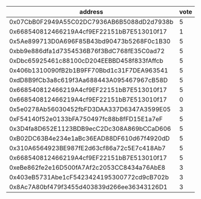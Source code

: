 address|vote|timestamp|signature
---|---|---|---
0x07CbB0F2949A55C02DC7936AB6B5088dD2d7938b|5|1604412196|0x61060828a164211403077728b2dc294ca389a6f1780081a9a5565114f175f2214d6f93dab3bc5667ae08d187e52165d0913bdc76f9a375d03be88d092978ed4b1c
0x668540812466219A4cf9EF22151bB7E513010f17|1|1604413558|0x73b4966ef3c3550182055019fec11d65d17718306c2c11ec3245ae53adce2cb22fd0991456e4f5f0bfd56bd8f411be2d8cafb3b3e1e8664f58d5e990a31079ee1b
0x5Ae899713D0A696F85B43bd90473b5268F0c1B30|5|1604415321|0x942fafe75dd2533a2ea1293a4f5c42982d2e3d1bcb809f9b8d43951a85dba156517a3f36fc933e2ab2228c8edf7d0b7bb483bf7c42fb46afaa0fec62853a36271c
0xbb9e886dfa1d7354536B76f3BdC768fE35C0ad72|5|1604418331|0xc956cb40ed1bd5b159928d5bfb47427348b92f76d2034536843d0b47d5fea6c07838a5671c9653faab5db4c75b37579d1dbcd5b86f67de764a442228bc4e71381b
0xDbc65925461c88100cD204EEBBD458f833fAffcb|5|1604426376|0x714255adfaef6d41d646bb0b9957a94647858d4a9d967e62ae739950d4fd2d4b494354a1a02545207eae7735e69ecfacbe2ab3d51315908503678fbcca900c341b
0x406b1310090fB2b1B9FF70Bbd1c31F7DEA963541|5|1604429762|0xa1ae5e26cc7509554fa2a0b7fccb2aefc9b434e4dd1ea36677aecd5994a07b7609a300d2659a9af2f45f546ae1ecfbf8ddfeee8cb58a301a03d3b16cd873cc291b
0xdD8B9fCb3a8c619f3Aa688443A095467967cB58D|5|1604432849|0x927a6735ea230e40898fc899754249b71e4fcd6a9939d15acfaa316687d3aab970192fe36af2a99b7bdc86ffe3bbe5855818487acf8e9f396112b35ca0b80f1b1c
0x668540812466219A4cf9EF22151bB7E513010f17|5|1604460342|0x5f8ff7ea97af3bb31e73841f160861f5c36e30114c147385abb412bc7dc927347332b17b243877f30afd2bec35ab1ded42b77ff3db6fad457a01d05cb4e9e86a1c
0x668540812466219A4cf9EF22151bB7E513010f17|0|1604460759|0xd7a2ea61eabacd5b7841813711e1bf51f99069875c2c9d107f5f6479d63188196f2b726e39be89fe9d910b1ae8971c1ee4846d3a6cf0370c7c8061ff215f8be61b
0x5e0278Ab56030452fbFD3DAA337D6347A3599E05|3|1604467830|0xb252b32f7d0141ac58fb302277565df21dcc0b853e8cfe970b3ca60ef7332ab845159849f91008186558816848d87bcb5cf2fe95fd2b6f9edd264fbee108cb8b1c
0xF54140f52e0133bFA750497fc88b8fFD15E1a7eF|5|1604473273|0xf7e63ada3d9d8fe7536481a0bbc3f5458ad52d909ff944574ae830cb40ac331a43a614f69246e979e497b6873357cafe80b00155f34f601c3c1d76851526c8f01b
0x3D4fa8D652E1123BDB9ecC2Dc308A869bCCaD606|5|1604474332|0x841e7340325fe7fa875da6da974bdc75d6959a3a4dc7ef267af5f12dfdfcbbf950e70ebc3710577d2692ea2f3d3f87186f10c30687ab5806cee9022a7b42e3581c
0xB02DC63B4e234e1aBc36EAD88DF610d67f4920dD|5|1604475926|0x4643513a069b180f5bebb8c0661bf85a4e83d308df645a42178b928de6e00b6440a14e379f7c8e957e110f4a702abec12b2a1d940d4eba2d48528197e43d5d1e1b
0x310A6564923BE987fE2d63cf86a72c5E7c418Ab7|5|1604480310|0xabc2d35f38d5d4dc609ef7e31dce440b1ad5606ac28b146cc9e36d744df504f45ee6b59656b83bbd08128cbe0b76e6bf325b7c93e29ac4d9cba569a9ec0789171c
0x668540812466219A4cf9EF22151bB7E513010f17|5|1604490382|0xda7a05f022f892762aec6dd7df3ebd4ec6119ee0cf5f9bed7345334a5b69e0a86b3ee3b73baed33869c7e4ce02ee113d57139f2995d163cfb5539cd62e82d5971c
0xeBe862fe2e16D500fA7Af2c2053CC8434a76AbE8|3|1604491622|0xac2b63d720623bb882456ebefc1b6d587244c47f90a329893eacd73d16682f511ff0ff94cd44e6009af4a36af6cd186b9467e45e52dcc596a5b131c8ac1cec031b
0x403eB5731Abe1cF5423424195300772cd9cB702b|3|1604491835|0x0935636c224ade2ee383819217ec83f1f8ce218b8bcaa987e55df1971f71d0ee5b7c7160f31da92d55f5a8725acafa514a370839943bfee8a44e103a6b0043991b
0x8Ac7A80bf479f3455d403839d266ee36343126D1|3|1604492024|0x5e3bb22b9b5824a19a397f3cb66bf8e79c16275e3e649e3402fea43d05ccfa1039fc158674908477048b9cba067730b09cf2221afc9092fcac1a86319ac2bdeb1c